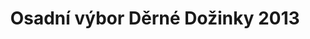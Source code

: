 ---
id: dbe51663-0065-4a93-acc0-3a13c11a3ce3
title: Osadní výbor Děrné Dožinky 2013
price: 10000
year: 2013
description: Projekt podporuje místní aktivní občany, kteří již po mnoho let díky dobrovolnické práci ve svém volném čase udržují místní tradice a organizují nejrůznější společenské akce, které slouží ke kulturnímu setkávání a upevňování místní komunity napříč generacemi či zájmy. Nadační fond jim chce tímto „kouskem“ vyjádřit podporu a přispět k jejich obětavé činnosti.
kouskovani: false
locationName: undefined
position:
  lng: 49.725733110178744
  lat: 49.82273078611105
---